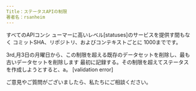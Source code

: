 ```yaml
---
Title：ステータスAPIの制限
著者名：rsanheim
---
```


すべてのAPIコンシ ューマーに高いレベル[statuses]のサービスを提供す間もなく
コミットSHA、リポジトリ、およびコンテキストごとに 1000までです。

3rd,月3日の月曜日から、この制限を超える既存のデータセットを削除し、最も古いデータセットを削除します
最初に記録する。その制限を超えてステータスを作成しようとすると、a。 [validation error]

ご意見やご質問がございましたら、私たちにご相談ください。
